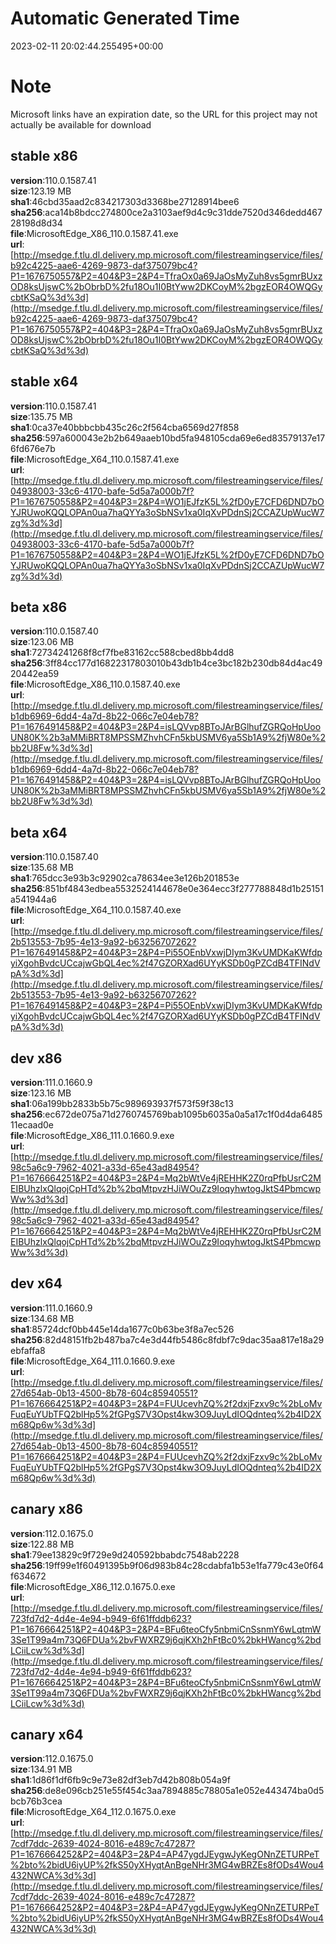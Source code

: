 # Automatic Generated Time
2023-02-11 20:02:44.255495+00:00

# Note
Microsoft links have an expiration date, so the URL for this project may not actually be available for download

## stable x86
**version**:110.0.1587.41  
**size**:123.19 MB  
**sha1**:46cbd35aad2c834217303d3368be27128914bee6  
**sha256**:aca14b8bdcc274800ce2a3103aef9d4c9c31dde7520d346dedd46728198d8d34  
**file**:MicrosoftEdge_X86_110.0.1587.41.exe  
**url**:[http://msedge.f.tlu.dl.delivery.mp.microsoft.com/filestreamingservice/files/b92c4225-aae6-4269-9873-daf375079bc4?P1=1676750557&P2=404&P3=2&P4=TfraOx0a69JaOsMyZuh8vs5gmrBUxzOD8ksUjswC%2bObrbD%2fu18Ou1I0BtYww2DKCoyM%2bgzEOR4OWQGycbtKSaQ%3d%3d](http://msedge.f.tlu.dl.delivery.mp.microsoft.com/filestreamingservice/files/b92c4225-aae6-4269-9873-daf375079bc4?P1=1676750557&P2=404&P3=2&P4=TfraOx0a69JaOsMyZuh8vs5gmrBUxzOD8ksUjswC%2bObrbD%2fu18Ou1I0BtYww2DKCoyM%2bgzEOR4OWQGycbtKSaQ%3d%3d)  

## stable x64
**version**:110.0.1587.41  
**size**:135.75 MB  
**sha1**:0ca37e40bbbcbb435c26c2f564cba6569d27f858  
**sha256**:597a600043e2b2b649aaeb10bd5fa948105cda69e6ed83579137e176fd676e7b  
**file**:MicrosoftEdge_X64_110.0.1587.41.exe  
**url**:[http://msedge.f.tlu.dl.delivery.mp.microsoft.com/filestreamingservice/files/04938003-33c6-4170-bafe-5d5a7a000b7f?P1=1676750558&P2=404&P3=2&P4=WO1jEJfzK5L%2fD0yE7CFD6DND7bOYJRUwoKQQLOPAn0ua7haQYYa3oSbNSv1xa0IqXvPDdnSj2CCAZUpWucW7zg%3d%3d](http://msedge.f.tlu.dl.delivery.mp.microsoft.com/filestreamingservice/files/04938003-33c6-4170-bafe-5d5a7a000b7f?P1=1676750558&P2=404&P3=2&P4=WO1jEJfzK5L%2fD0yE7CFD6DND7bOYJRUwoKQQLOPAn0ua7haQYYa3oSbNSv1xa0IqXvPDdnSj2CCAZUpWucW7zg%3d%3d)  

## beta x86
**version**:110.0.1587.40  
**size**:123.06 MB  
**sha1**:72734241268f8cf7fbe83162cc588cbed8bb4dd8  
**sha256**:3ff84cc177d16822317803010b43db1b4ce3bc182b230db84d4ac4920442ea59  
**file**:MicrosoftEdge_X86_110.0.1587.40.exe  
**url**:[http://msedge.f.tlu.dl.delivery.mp.microsoft.com/filestreamingservice/files/b1db6969-6dd4-4a7d-8b22-066c7e04eb78?P1=1676491458&P2=404&P3=2&P4=isLQVvp8BToJArBGlhufZGRQoHpUooUN80K%2b3aMMiBRT8MPSSMZhvhCFn5kbUSMV6ya5Sb1A9%2fjW80e%2bb2U8Fw%3d%3d](http://msedge.f.tlu.dl.delivery.mp.microsoft.com/filestreamingservice/files/b1db6969-6dd4-4a7d-8b22-066c7e04eb78?P1=1676491458&P2=404&P3=2&P4=isLQVvp8BToJArBGlhufZGRQoHpUooUN80K%2b3aMMiBRT8MPSSMZhvhCFn5kbUSMV6ya5Sb1A9%2fjW80e%2bb2U8Fw%3d%3d)  

## beta x64
**version**:110.0.1587.40  
**size**:135.68 MB  
**sha1**:765dcc3e93b3c92902ca78634ee3e126b201853e  
**sha256**:851bf4843edbea5532524144678e0e364ecc3f277788848d1b25151a541944a6  
**file**:MicrosoftEdge_X64_110.0.1587.40.exe  
**url**:[http://msedge.f.tlu.dl.delivery.mp.microsoft.com/filestreamingservice/files/2b513553-7b95-4e13-9a92-b63256707262?P1=1676491458&P2=404&P3=2&P4=Pi55OEnbVxwjDIym3KvUMDKaKWfdpyiXgohBvdcUCcajwGbQL4ec%2f47GZORXad6UYyKSDb0gPZCdB4TFINdVpA%3d%3d](http://msedge.f.tlu.dl.delivery.mp.microsoft.com/filestreamingservice/files/2b513553-7b95-4e13-9a92-b63256707262?P1=1676491458&P2=404&P3=2&P4=Pi55OEnbVxwjDIym3KvUMDKaKWfdpyiXgohBvdcUCcajwGbQL4ec%2f47GZORXad6UYyKSDb0gPZCdB4TFINdVpA%3d%3d)  

## dev x86
**version**:111.0.1660.9  
**size**:123.16 MB  
**sha1**:06a199bb2833b5b75c989693937f573f59f38c13  
**sha256**:ec672de075a71d2760745769bab1095b6035a0a5a17c1f0d4da648511ecaad0e  
**file**:MicrosoftEdge_X86_111.0.1660.9.exe  
**url**:[http://msedge.f.tlu.dl.delivery.mp.microsoft.com/filestreamingservice/files/98c5a6c9-7962-4021-a33d-65e43ad84954?P1=1676664251&P2=404&P3=2&P4=Mq2bWtVe4jREHHK2Z0rqPfbUsrC2MEIBUhzlxQlqojCpHTd%2b%2bqMtpvzHJiWOuZz9IoqyhwtogJktS4PbmcwpWw%3d%3d](http://msedge.f.tlu.dl.delivery.mp.microsoft.com/filestreamingservice/files/98c5a6c9-7962-4021-a33d-65e43ad84954?P1=1676664251&P2=404&P3=2&P4=Mq2bWtVe4jREHHK2Z0rqPfbUsrC2MEIBUhzlxQlqojCpHTd%2b%2bqMtpvzHJiWOuZz9IoqyhwtogJktS4PbmcwpWw%3d%3d)  

## dev x64
**version**:111.0.1660.9  
**size**:134.68 MB  
**sha1**:85724dcf0bb445e14da1677c0b63be3f8a7ec526  
**sha256**:82d48151fb2b487ba7c4e3d44fb5486c8fdbf7c9dac35aa817e18a29ebfaffa8  
**file**:MicrosoftEdge_X64_111.0.1660.9.exe  
**url**:[http://msedge.f.tlu.dl.delivery.mp.microsoft.com/filestreamingservice/files/27d654ab-0b13-4500-8b78-604c85940551?P1=1676664251&P2=404&P3=2&P4=FUUcevhZQ%2f2dxjFzxv9c%2bLoMvFuqEuYUbTFQ2blHp5%2fGPgS7V3Opst4kw3O9JuyLdIOQdnteq%2b4ID2Xm68Qp6w%3d%3d](http://msedge.f.tlu.dl.delivery.mp.microsoft.com/filestreamingservice/files/27d654ab-0b13-4500-8b78-604c85940551?P1=1676664251&P2=404&P3=2&P4=FUUcevhZQ%2f2dxjFzxv9c%2bLoMvFuqEuYUbTFQ2blHp5%2fGPgS7V3Opst4kw3O9JuyLdIOQdnteq%2b4ID2Xm68Qp6w%3d%3d)  

## canary x86
**version**:112.0.1675.0  
**size**:122.88 MB  
**sha1**:79ee13829c9f729e9d240592bbabdc7548ab2228  
**sha256**:19ff99e1f60491395b9f06d983b84c28cdabfa1b53e1fa779c43e0f64f634672  
**file**:MicrosoftEdge_X86_112.0.1675.0.exe  
**url**:[http://msedge.f.tlu.dl.delivery.mp.microsoft.com/filestreamingservice/files/723fd7d2-4d4e-4e94-b949-6f61ffddb623?P1=1676664251&P2=404&P3=2&P4=BFu6teoCfy5nbmiCnSsnmY6wLqtmW3Se1T99a4m73Q6FDUa%2bvFWXRZ9j6qjKXh2hFtBc0%2bkHWancg%2bdLCiiLcw%3d%3d](http://msedge.f.tlu.dl.delivery.mp.microsoft.com/filestreamingservice/files/723fd7d2-4d4e-4e94-b949-6f61ffddb623?P1=1676664251&P2=404&P3=2&P4=BFu6teoCfy5nbmiCnSsnmY6wLqtmW3Se1T99a4m73Q6FDUa%2bvFWXRZ9j6qjKXh2hFtBc0%2bkHWancg%2bdLCiiLcw%3d%3d)  

## canary x64
**version**:112.0.1675.0  
**size**:134.91 MB  
**sha1**:1d86f1df6fb9c9e73e82df3eb7d42b808b054a9f  
**sha256**:de8e096cb251e55f454c3aa7894885c78805a1e052e443474ba0d5bcb76b3cea  
**file**:MicrosoftEdge_X64_112.0.1675.0.exe  
**url**:[http://msedge.f.tlu.dl.delivery.mp.microsoft.com/filestreamingservice/files/7cdf7ddc-2639-4024-8016-e489c7c47287?P1=1676664252&P2=404&P3=2&P4=AP47ygdJEygwJyKegONnZETURPeT%2bto%2bidU6iyUP%2fkS50yXHyqtAnBgeNHr3MG4wBRZEs8fODs4Wou4432NWCA%3d%3d](http://msedge.f.tlu.dl.delivery.mp.microsoft.com/filestreamingservice/files/7cdf7ddc-2639-4024-8016-e489c7c47287?P1=1676664252&P2=404&P3=2&P4=AP47ygdJEygwJyKegONnZETURPeT%2bto%2bidU6iyUP%2fkS50yXHyqtAnBgeNHr3MG4wBRZEs8fODs4Wou4432NWCA%3d%3d)  

